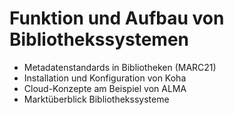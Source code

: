 # Funktion und Aufbau von Bibliothekssystemen

* Metadatenstandards in Bibliotheken (MARC21)
* Installation und Konfiguration von Koha
* Cloud-Konzepte am Beispiel von ALMA
* Marktüberblick Bibliothekssysteme
